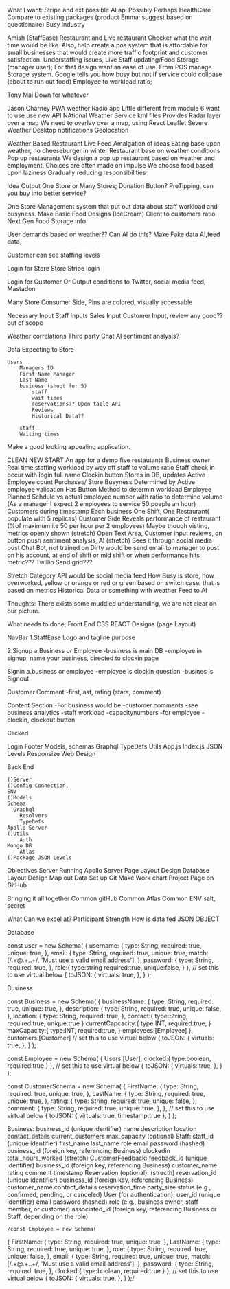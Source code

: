 What I want:
Stripe and ext possible AI api
Possibly Perhaps HealthCare
Compare to existing packages (product Emma: suggest based on questionaire)
Busy industry

Amish (StaffEase)
Restaurant and Live restaurant Checker
what the wait time would be like. Also, help create a pos system that is affordable for small businesses that would create more traffic footprint and customer satisfaction.
Understaffing issues,
Live Staff updating/Food Storage (manager user);
For that design want an ease of use. From POS manage Storage system.
Google tells you how busy but not if service could collpase (about to run out food)
Employee to workload ratio;

Tony Mai
Down for whatever

Jason Charney
PWA weather Radio app
Little different from module 6
want to use use new API NAtional Weather Service
kml files
Provides Radar layer over a map
We need to overlay over a map, using React Leaflet
Severe Weather Desktop notifications
Geolocation

Weather Based Restaurant Live Feed
Amalgation of ideas Eating base upon weather, no cheeseburger in winter
Restaurant base on weather conditions
Pop up restaurants
We design a pop up restaurant based on weather and employment.
Choices are often made on impulse
We choose food based upon laziness
Gradually reducing responsibilities

Idea Output
One Store or Many Stores;
Donation Button? PreTipping, can you buy into better service?

One Store Management system that put out data about staff workload and busyness.
Make Basic Food Designs (IceCream)
Client to customers ratio
Next Gen Food Storage info

User demands based on weather?? Can AI do this? Make Fake data AI,feed data,

Customer can see staffing levels

Login for Store
Store Stripe login

Login for Customer
Or Output conditions to Twitter, social media feed, Mastadon

Many Store
Consumer Side, Pins are colored, visually accessable

Necessary Input
Staff Inputs
Sales Input
Customer Input, review any good?? out of scope

Weather correlations
Third party Chat AI
sentiment analysis?

Data Expecting to Store

    Users
        Managers ID
        First Name Manager
        Last Name
        business (shoot for 5)
            staff
            wait times
            reservations?? Open table API
            Reviews
            Historical Data??

        staff
        Waiting times

Make a good looking appealing application.

CLEAN NEW START
An app for a demo five restautants
Business owner
Real time staffing workload by way off staff to volume ratio
Staff check in
occur with login full name Clockin button
Stores in DB, updates Active Employee count
Purchases/ Store Busyness
Determined by Active employee validation
Has Button
Method to determin workload
Employee Planned Schdule vs actual employee number with ratio to determine volume
(As a manager I expect 2 employees to service 50 poeple an hour)
Customers during timestamp
Each business One Shift, One Restaurant( populate with 5 replicas)
Customer Side
Reveals performance of restaurant (%of maximum i.e 50 per hour per 2 employees)
Maybe though visting, metrics openly shown
(stretch) Open Text Area, Customer input reviews, on button push sentiment analysis, AI
(stretch) Sees it through social media post
Chat Bot, not trained on
Dirty would be send email to manager to post on his account, at end of shift or mid shift or when performance hits metric???
Twillio Send grid???

Stretch Category
API would be social media feed
How Busy is store, how overworked, yellow or orange or red or green based on switch case, that is based on metrics
Historical Data or something with weather
Feed to AI

Thoughts:
There exists some muddled understanding, we are not clear on our picture.

What needs to done;
Front End
CSS
REACT Designs (page Layout)

NavBar
1.StaffEase Logo and tagline purpose

2.Signup
a.Business or Employee
-business is main DB
-employee in signup, name your business, directed to clockin page

Signin
a.business or employee
-employee is clockin question
-busines is
Signout

Customer Comment
-first,last, rating (stars, comment)

Content Section
-For business would be
-customer comments
-see business analytics
-staff workload
-capacitynumbers
-for employee
-clockin, clockout button

Clicked

Login
Footer
Models, schemas
Graphql
TypeDefs
Utils
App.js
Index.js
JSON Levels
Responsize Web Design

Back End

    ()Server
    ()Config Connection,
    ENV
    ()Models
    Schema
      Graphql
        Resolvers
        TypeDefs
    Apollo Server
    ()Utils
        Auth
    Mongo DB
        Atlas
    ()Package JSON Levels

Objectives
Server Running
Apollo Server
Page Layout Design
Database Layout Design
Map out Data
Set up Git
Make Work chart
Project Page on GitHub

Bringing it all together
Common gitHub
Common Atlas
Common ENV
salt, secret

What Can we excel at?
Participant Strength
How is data fed
JSON OBJECT

Database

const user = new Schema(
{
username: {
type: String,
required: true,
unique: true,
},
email: {
type: String,
required: true,
unique: true,
match: [/.+@.+\..+/, 'Must use a valid email address'],
},
password: {
type: String,
required: true,
},
role:{
type:string
required:true,
unique:false,
}
},
// set this to use virtual below
{
toJSON: {
virtuals: true,
},
}
);

Business

const Business = new Schema(
{
businessName: {
type: String,
required: true,
unique: true,
},
description: {
type: String,
required: true,
unique: false,
},
location: {
type: String,
required: true,
},
contact:{
type:String,
required:true,
unique:true
}
currentCapcacity:{
type:INT,
required:true,
}
maxCapacity:{
type:INT,
required:true,
}
employees:[Employee]
},
customers:[Customer]
// set this to use virtual below
{
toJSON: {
virtuals: true,
},
}
);

const Employee = new Schema(
{
Users:[User],
clocked:{
type:boolean,
required:true
}
},
// set this to use virtual below
{
toJSON: {
virtuals: true,
},
}
);

const CustomerSchema = new Schema(
{
FirstName: {
type: String,
required: true,
unique: true,
},
LastName: {
type: String,
required: true,
unique: true,
},
rating: {
type: String,
required: true,
unique: false,
},
comment: {
type: String,
required: true,
unique: true,
},
},
// set this to use virtual below
{
toJSON: {
virtuals: true,
timestamp:true
},
}
);

Business:
business_id (unique identifier)
name
description
location
contact_details
current_customers
max_capacity (optional)
Staff:
staff_id (unique identifier)
first_name
last_name
role
email
password (hashed)
business_id (foreign key, referencing Business)
clockedin
total_hours_worked (stretch)
CustomerFeedback:
feedback_id (unique identifier)
business_id (foreign key, referencing Business)
customer_name
rating
comment
timestamp
Reservation (optional): (strecth)
reservation_id (unique identifier)
business_id (foreign key, referencing Business)
customer_name
contact_details
reservation_time
party_size
status (e.g., confirmed, pending, or canceled)
User (for authentication):
user_id (unique identifier)
email
password (hashed)
role (e.g., business owner, staff member, or customer)
associated_id (foreign key, referencing Business or Staff, depending on the role)

    /const Employee = new Schema(

{
FirstName: {
type: String,
required: true,
unique: true,
},
LastName: {
type: String,
required: true,
unique: true,
},
role: {
type: String,
required: true,
unique: false,
},
email: {
type: String,
required: true,
unique: true,
match: [/.+@.+\..+/, 'Must use a valid email address'],
},
password: {
type: String,
required: true,
},
clocked:{
type:boolean,
required:true
}
},
// set this to use virtual below
{
toJSON: {
virtuals: true,
},
}
);/
